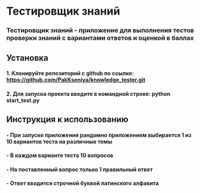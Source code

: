 # Тестировщик знаний

### Тестировщик знаний - приложение для выполнения тестов проверки знаний с вариантами ответов и оценкой в баллах


## Установка

#### 1. Клонируйте репозиторий с github по ссылке: https://github.com/PakKseniya/knowledge_tester.git
#### 2. Для запуска проекта введите в командной строке: python start_test.py


## Инструкция к использованию

#### - При запуске приложения рандомно приложением выбирается 1 из 10 вариантов теста на различные темы
#### - В каждом варианте теста 10 вопросов
#### - На поставленный вопрос только **1 правильный ответ**
#### - Ответ вводится **строчной буквой латинского алфавита**



